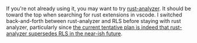 If you're not already using it, you may want to try
[rust-analyzer](https://rust-analyzer.github.io/). It should be toward the top
when searching for rust extensions in vscode. I switched back-and-forth between
rust-analyzer and RLS before staying with rust analyzer, particularly since [the
current tentative plan is indeed that rust-analyzer supersedes RLS in the
near-ish future](https://www.infoq.com/news/2020/01/rust-analyser-ide-support/).
